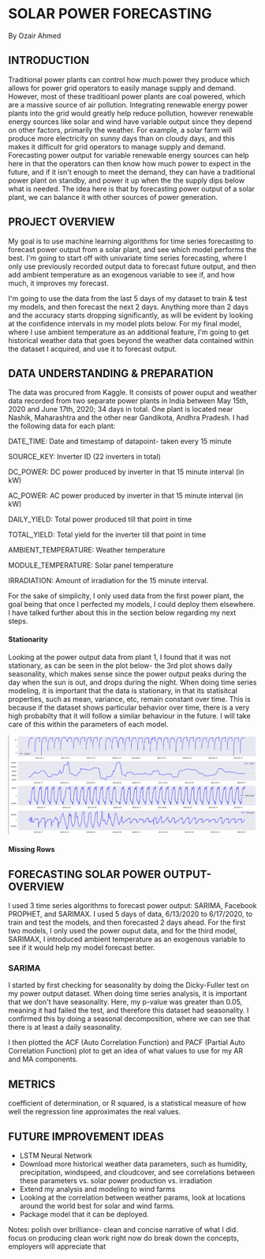 # SOLAR POWER FORECASTING
By Ozair Ahmed


## INTRODUCTION
Traditional power plants can control how much power they produce which allows for power grid operators to easily manage supply and demand. However, most of these traditioanl power plants are coal powered, which are a massive source of air pollution. Integrating renewable energy power plants into the grid would greatly help reduce pollution, however renewable energy sources like solar and wind have variable output since they depend on other factors, primarily the weather. For example, a solar farm will produce more electricity on sunny days than on cloudy days, and this makes it difficult for grid operators to manage supply and demand. Forecasting power output for variable renewable energy sources can help here in that the operators can then know how much power to expect in the future, and if it isn't enough to meet the demand, they can have a traditional power plant on standby, and power it up when the the supply dips below what is needed. The idea here is that by forecasting power output of a solar plant, we can balance it with other sources of power generation. 


## PROJECT OVERVIEW
My goal is to use machine learning algorithms for time series forecasting to forecast power output from a solar plant, and see which model performs the best. I'm going to start off with univariate time series forecasting, where I only use previously recorded output data to forecast future output, and then add ambient temperature as an exogenous variable to see if, and how much, it improves my forecast.

I'm going to use the data from the last 5 days of my dataset to train & test my models, and then forecast the next 2 days. Anything more than 2 days and the accuracy starts dropping significantly, as will be evident by looking at the confidence intervals in my model plots below. For my final model, where I use ambient temperature as an additional feature, I'm going to get historical weather data that goes beyond the weather data contained within the dataset I acquired, and use it to forecast output.


## DATA UNDERSTANDING & PREPARATION
The data was procured from Kaggle. It consists of power ouput and weather data recorded from two separate power plants in India between May 15th, 2020 and June 17th, 2020; 34 days in total. One plant is located near Nashik, Maharashtra and the other near Gandikota, Andhra Pradesh. I had the following data for each plant:

DATE_TIME: Date and timestamp of datapoint- taken every 15 minute

SOURCE_KEY: Inverter ID (22 inverters in total)

DC_POWER: DC power produced by inverter in that 15 minute interval (in kW)

AC_POWER: AC power produced by inverter in that 15 minute interval (in kW)

DAILY_YIELD: Total power produced till that point in time

TOTAL_YIELD: Total yield for the inverter till that point in time

AMBIENT_TEMPERATURE: Weather temperature

MODULE_TEMPERATURE: Solar panel temperature

IRRADIATION: Amount of irradiation for the 15 minute interval.

For the sake of simplicity, I only used data from the first power plant, the goal being that once I perfected my models, I could deploy them elsewhere. I have talked further about this in the section below regarding my next steps.

#### Stationarity
Looking at the power output data from plant 1, I found that it was not stationary, as can be seen in the plot below- the 3rd plot shows daily seasonality, which makes sense since the power output peaks during the day when the sun is out, and drops during the night. When doing time series modeling, it is important that the data is stationary, in that its statisitcal properties, such as mean, variance, etc, remain constant over time. This is because if the dataset shows particular behavior over time, there is a very high probabilty that it will follow a similar behaviour in the future. I will take care of this within the parameters of each model.

![seasonal_decomp](data/figures/seasonal_decomp_plant_1_output.png)


#### Missing Rows



## FORECASTING SOLAR POWER OUTPUT- OVERVIEW
I used 3 time series algorithms to forecast power output: SARIMA, Facebook PROPHET, and SARIMAX. I used 5 days of data, 6/13/2020 to 6/17/2020, to train and test the models, and then forecasted 2 days ahead. For the first two models, I only used the power ouput data, and for the third model, SARIMAX, I introduced ambient temperature as an exogenous variable to see if it would help my model forecast better.


### SARIMA
I started by first checking for seasonality by doing the Dicky-Fuller test on my power output dataset. When doing time series analysis, it is important that we don't have seasonality. Here, my p-value was greater than 0.05, meaning it had failed the test, and therefore this dataset had seasonality. I confirmed this by doing a seasonal decomposition, where we can see that there is at least a daily seasonality. 



I then plotted the ACF (Auto Correlation Function) and PACF (Partial Auto Correlation Function) plot to get an idea of what values to use for my AR and MA components.

## METRICS
coefficient of determination, or R squared, is a statistical measure of how well the regression line approximates the real values.


## FUTURE IMPROVEMENT IDEAS
- LSTM Neural Network
- Download more historical weather data parameters, such as humidity, precipitation, windspeed, and cloudcover, and see correlations between these parameters vs. solar power production vs. irradiation
- Extend my analysis and modeling to wind farms
- Looking at the correlation between weather params, look at locations around the world best for solar and wind farms.
- Package model that it can be deployed.

Notes:
polish over brilliance- clean and concise narrative of what I did.
focus on producing clean work right now
do break down the concepts, employers will appreciate that

